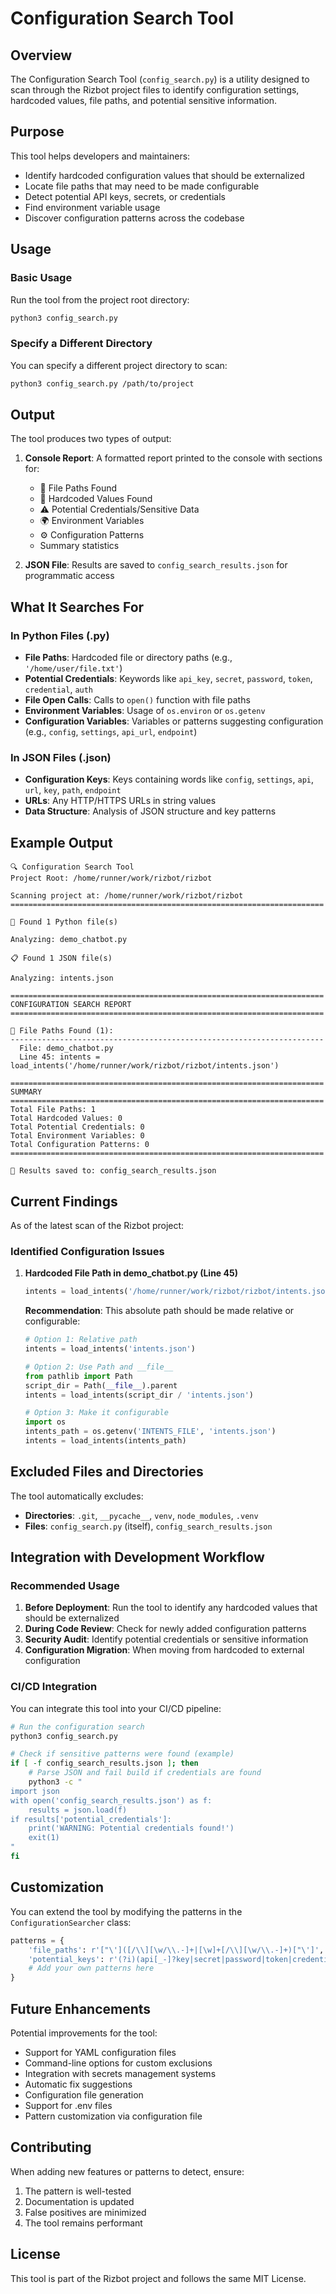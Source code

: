 # Configuration Search Tool

## Overview

The Configuration Search Tool (`config_search.py`) is a utility designed to scan through the Rizbot project files to identify configuration settings, hardcoded values, file paths, and potential sensitive information.

## Purpose

This tool helps developers and maintainers:
- Identify hardcoded configuration values that should be externalized
- Locate file paths that may need to be made configurable
- Detect potential API keys, secrets, or credentials
- Find environment variable usage
- Discover configuration patterns across the codebase

## Usage

### Basic Usage

Run the tool from the project root directory:

```bash
python3 config_search.py
```

### Specify a Different Directory

You can specify a different project directory to scan:

```bash
python3 config_search.py /path/to/project
```

## Output

The tool produces two types of output:

1. **Console Report**: A formatted report printed to the console with sections for:
   - 📁 File Paths Found
   - 💾 Hardcoded Values Found
   - ⚠️ Potential Credentials/Sensitive Data
   - 🌍 Environment Variables
   - ⚙️ Configuration Patterns
   - Summary statistics

2. **JSON File**: Results are saved to `config_search_results.json` for programmatic access

## What It Searches For

### In Python Files (.py)

- **File Paths**: Hardcoded file or directory paths (e.g., `'/home/user/file.txt'`)
- **Potential Credentials**: Keywords like `api_key`, `secret`, `password`, `token`, `credential`, `auth`
- **File Open Calls**: Calls to `open()` function with file paths
- **Environment Variables**: Usage of `os.environ` or `os.getenv`
- **Configuration Variables**: Variables or patterns suggesting configuration (e.g., `config`, `settings`, `api_url`, `endpoint`)

### In JSON Files (.json)

- **Configuration Keys**: Keys containing words like `config`, `settings`, `api`, `url`, `key`, `path`, `endpoint`
- **URLs**: Any HTTP/HTTPS URLs in string values
- **Data Structure**: Analysis of JSON structure and key patterns

## Example Output

```
🔍 Configuration Search Tool
Project Root: /home/runner/work/rizbot/rizbot

Scanning project at: /home/runner/work/rizbot/rizbot
======================================================================

📄 Found 1 Python file(s)

Analyzing: demo_chatbot.py

📋 Found 1 JSON file(s)

Analyzing: intents.json

======================================================================
CONFIGURATION SEARCH REPORT
======================================================================

📁 File Paths Found (1):
----------------------------------------------------------------------
  File: demo_chatbot.py
  Line 45: intents = load_intents('/home/runner/work/rizbot/rizbot/intents.json')

======================================================================
SUMMARY
======================================================================
Total File Paths: 1
Total Hardcoded Values: 0
Total Potential Credentials: 0
Total Environment Variables: 0
Total Configuration Patterns: 0
======================================================================

💾 Results saved to: config_search_results.json
```

## Current Findings

As of the latest scan of the Rizbot project:

### Identified Configuration Issues

1. **Hardcoded File Path in demo_chatbot.py (Line 45)**
   ```python
   intents = load_intents('/home/runner/work/rizbot/rizbot/intents.json')
   ```
   
   **Recommendation**: This absolute path should be made relative or configurable:
   ```python
   # Option 1: Relative path
   intents = load_intents('intents.json')
   
   # Option 2: Use Path and __file__
   from pathlib import Path
   script_dir = Path(__file__).parent
   intents = load_intents(script_dir / 'intents.json')
   
   # Option 3: Make it configurable
   import os
   intents_path = os.getenv('INTENTS_FILE', 'intents.json')
   intents = load_intents(intents_path)
   ```

## Excluded Files and Directories

The tool automatically excludes:
- **Directories**: `.git`, `__pycache__`, `venv`, `node_modules`, `.venv`
- **Files**: `config_search.py` (itself), `config_search_results.json`

## Integration with Development Workflow

### Recommended Usage

1. **Before Deployment**: Run the tool to identify any hardcoded values that should be externalized
2. **During Code Review**: Check for newly added configuration patterns
3. **Security Audit**: Identify potential credentials or sensitive information
4. **Configuration Migration**: When moving from hardcoded to external configuration

### CI/CD Integration

You can integrate this tool into your CI/CD pipeline:

```bash
# Run the configuration search
python3 config_search.py

# Check if sensitive patterns were found (example)
if [ -f config_search_results.json ]; then
    # Parse JSON and fail build if credentials are found
    python3 -c "
import json
with open('config_search_results.json') as f:
    results = json.load(f)
if results['potential_credentials']:
    print('WARNING: Potential credentials found!')
    exit(1)
"
fi
```

## Customization

You can extend the tool by modifying the patterns in the `ConfigurationSearcher` class:

```python
patterns = {
    'file_paths': r'["\']([/\\][\w/\\.-]+|[\w]+[/\\][\w/\\.-]+)["\']',
    'potential_keys': r'(?i)(api[_-]?key|secret|password|token|credential|auth)',
    # Add your own patterns here
}
```

## Future Enhancements

Potential improvements for the tool:
- Support for YAML configuration files
- Command-line options for custom exclusions
- Integration with secrets management systems
- Automatic fix suggestions
- Configuration file generation
- Support for .env files
- Pattern customization via configuration file

## Contributing

When adding new features or patterns to detect, ensure:
1. The pattern is well-tested
2. Documentation is updated
3. False positives are minimized
4. The tool remains performant

## License

This tool is part of the Rizbot project and follows the same MIT License.

